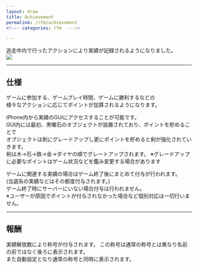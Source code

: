 ```yaml
---
layout: draw
title: Achievement
permalink: /rfm/achievement
<!--- categories: rfm  ---!>

---
```



逃走中内で行ったアクションにより実績が記録されるようになりました。  
<img src="https://web.njj12.net/public/images/rfm/Achievement.png"><br>


---------------------------------------
## 仕様  

ゲームに参加する、ゲームプレイ時間、ゲームに勝利するなどの  
様々なアクションに応じてポイントが加算されるようになります。 

iPhone内から実績のGUIにアクセスすることが可能です。  
GUI内には最初、黒曜石のオブジェクトが設置されており、ポイントを貯めることで  
オブジェクトは剣にグレードアップし更にポイントを貯めると剣が強化されていきます。  
剣は木->石->鉄->金->ダイヤの順でグレートアップされます。 
※グレードアップに必要なポイントはゲーム状況などを鑑み変更する場合があります  



ゲームに関連する実績の場合はゲーム終了後にまとめて付与が行われます。    
(当選系の実績などはその都度付与されます。)   
ゲーム終了時にサーバーにいない場合付与は行われません。    
※ユーザーが原因でポイントが付与されなかった場合など個別対応は一切行いません。  



---------------------------------------
## 報酬

実績解放数により称号が付与されます。 
この称号は通常の称号とは異なり名前の前ではなく後ろに表示されます。  
また自動設定となり通常の称号と同時に表示されます。


